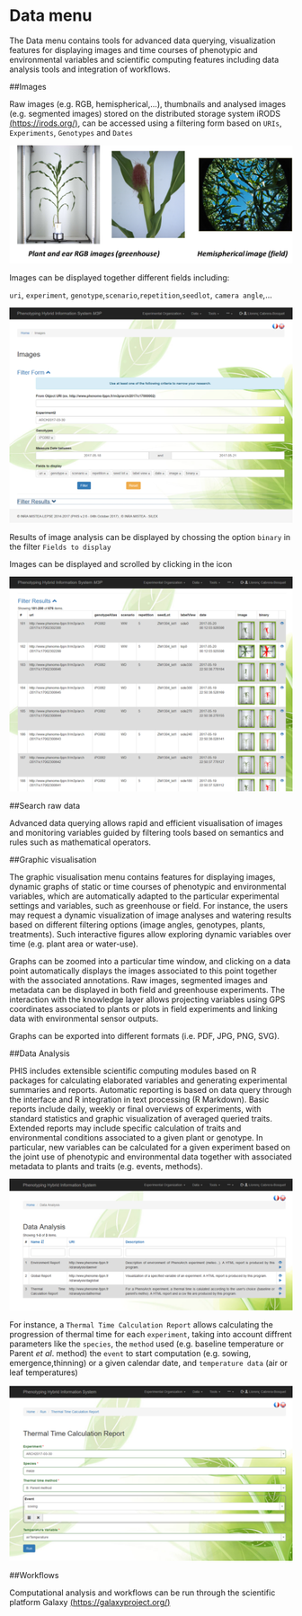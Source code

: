 # Data menu

The Data menu contains tools for advanced data querying, visualization features for displaying images and time courses of phenotypic and environmental variables and scientific computing features including data analysis tools and integration of workflows.

##Images

Raw images (e.g. RGB, hemispherical,...), thumbnails and analysed images (e.g. segmented images) stored on the distributed storage system iRODS [(https://irods.org/)](https://irods.org/), can be accessed using a filtering form based on `URIs`, `Experiments`, `Genotypes` and `Dates`

![Example images](img/example_images.png)


Images can be displayed together different fields including:

`uri`, `experiment`, `genotype`,`scenario`,`repetition`,`seedlot`, `camera angle`,...

![Image filtering options](img/image_filter_options.png)

Results of image analysis can be displayed by chossing the option `binary` in the filter `Fields to display`

Images can be displayed and scrolled by clicking in the <a href="#"> <span class="glyphicon glyphicon-eye-open"></span> </a> icon

![Image filtering options](img/imagefilter.png)


##Search raw data

Advanced data querying allows rapid and efficient visualisation of images and monitoring variables guided by filtering tools based on semantics and rules such as mathematical operators.

##Graphic visualisation

The graphic visualisation menu contains features for displaying images, dynamic graphs of static or time courses of phenotypic and environmental variables, which are automatically adapted to the particular experimental settings and variables, such as greenhouse or field. For instance, the users may request a dynamic visualization of image analyses and watering results based on different filtering options (image angles, genotypes, plants, treatments). Such interactive figures allow exploring dynamic variables over time (e.g. plant area or water-use). 

Graphs can be zoomed into a particular time window, and clicking on a data point automatically displays the images associated to this point together with the associated annotations. Raw images, segmented images and metadata can be displayed in both field and greenhouse experiments. The interaction with the knowledge layer allows projecting variables using GPS coordinates associated to plants or plots in field experiments and linking data with environmental sensor outputs. 

Graphs can be exported into different formats (i.e. PDF, JPG, PNG, SVG). 

##Data Analysis

PHIS includes extensible scientific computing modules based on R packages for calculating elaborated variables and generating experimental summaries and reports. Automatic reporting is based on data query through the interface and R integration in text processing (R Markdown). Basic reports include daily, weekly or final overviews of experiments, with standard statistics and graphic visualization of averaged queried traits. Extended reports may include specific calculation of traits and environmental conditions associated to a given plant or genotype. In particular, new variables can be calculated for a given experiment based on the joint use of phenotypic and environmental data together with associated metadata to plants and traits (e.g. events, methods). 

![Data analysis menu](img/data_analysis.png)

For instance, a `Thermal Time Calculation Report` allows calculating the progression of thermal time for each `experiment`, taking into account diffrent parameters like the `species`, the `method` used (e.g. baseline temperature or Parent *et al*. method) the `event` to start computation (e.g. sowing, emergence,thinning) or a given calendar date, and `temperature data` (air or leaf temperatures)

![Data analysis menu](img/thermal_time_report.png)

##Workflows

Computational analysis and workflows can be run through the scientific platform Galaxy [(https://galaxyproject.org/)](https://galaxyproject.org/)